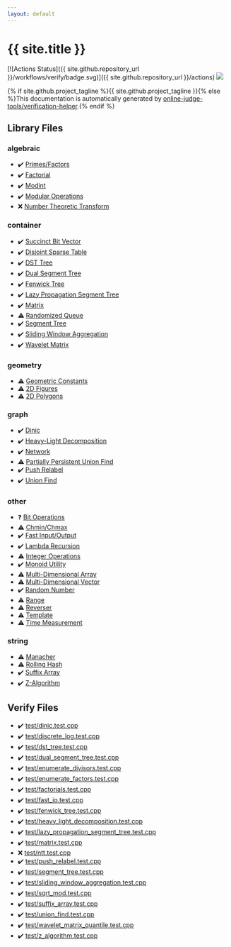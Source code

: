 ```yaml
---
layout: default
---
```


<!-- mathjax config similar to math.stackexchange -->
<script type="text/javascript" async
  src="https://cdnjs.cloudflare.com/ajax/libs/mathjax/2.7.5/MathJax.js?config=TeX-MML-AM_CHTML">
</script>
<script type="text/x-mathjax-config">
  MathJax.Hub.Config({
    TeX: { equationNumbers: { autoNumber: "AMS" }},
    tex2jax: {
      inlineMath: [ ['$','$'] ],
      processEscapes: true
    },
    "HTML-CSS": { matchFontHeight: false },
    displayAlign: "left",
    displayIndent: "2em"
  });
</script>

<script type="text/javascript" src="https://cdnjs.cloudflare.com/ajax/libs/jquery/3.4.1/jquery.min.js"></script>
<script src="https://cdn.jsdelivr.net/npm/jquery-balloon-js@1.1.2/jquery.balloon.min.js" integrity="sha256-ZEYs9VrgAeNuPvs15E39OsyOJaIkXEEt10fzxJ20+2I=" crossorigin="anonymous"></script>
<script type="text/javascript" src="assets/js/copy-button.js"></script>
<link rel="stylesheet" href="assets/css/copy-button.css" />


# {{ site.title }}

[![Actions Status]({{ site.github.repository_url }}/workflows/verify/badge.svg)]({{ site.github.repository_url }}/actions)
<a href="{{ site.github.repository_url }}"><img src="https://img.shields.io/github/last-commit/{{ site.github.owner_name }}/{{ site.github.repository_name }}" /></a>

{% if site.github.project_tagline %}{{ site.github.project_tagline }}{% else %}This documentation is automatically generated by <a href="https://github.com/online-judge-tools/verification-helper">online-judge-tools/verification-helper</a>.{% endif %}

## Library Files

<div id="c7f6ad568392380a8f4b4cecbaccb64c"></div>

### algebraic

* :heavy_check_mark: <a href="library/algebraic/fact_prime.cpp.html">Primes/Factors</a>
* :heavy_check_mark: <a href="library/algebraic/factorials.cpp.html">Factorial</a>
* :heavy_check_mark: <a href="library/algebraic/modular.cpp.html">Modint</a>
* :heavy_check_mark: <a href="library/algebraic/modular_operation.cpp.html">Modular Operations</a>
* :x: <a href="library/algebraic/ntt.cpp.html">Number Theoretic Transform</a>


<div id="5f0b6ebc4bea10285ba2b8a6ce78b863"></div>

### container

* :heavy_check_mark: <a href="library/container/bit_vector.cpp.html">Succinct Bit Vector</a>
* :heavy_check_mark: <a href="library/container/disjoint_sparse_table.cpp.html">Disjoint Sparse Table</a>
* :heavy_check_mark: <a href="library/container/dst_tree.cpp.html">DST Tree</a>
* :heavy_check_mark: <a href="library/container/dual_segment_tree.cpp.html">Dual Segment Tree</a>
* :heavy_check_mark: <a href="library/container/fenwick_tree.cpp.html">Fenwick Tree</a>
* :heavy_check_mark: <a href="library/container/lazy_propagation_segment_tree.cpp.html">Lazy Propagation Segment Tree</a>
* :heavy_check_mark: <a href="library/container/matrix.cpp.html">Matrix</a>
* :warning: <a href="library/container/randomized_queue.cpp.html">Randomized Queue</a>
* :heavy_check_mark: <a href="library/container/segment_tree.cpp.html">Segment Tree</a>
* :heavy_check_mark: <a href="library/container/sliding_window_aggregation.cpp.html">Sliding Window Aggregation</a>
* :heavy_check_mark: <a href="library/container/wavelet_matrix.cpp.html">Wavelet Matrix</a>


<div id="ed7daeb157cd9b31e53896ad3c771a26"></div>

### geometry

* :warning: <a href="library/geometry/constants.cpp.html">Geometric Constants</a>
* :warning: <a href="library/geometry/figures.cpp.html">2D Figures</a>
* :warning: <a href="library/geometry/polygon.cpp.html">2D Polygons</a>


<div id="f8b0b924ebd7046dbfa85a856e4682c8"></div>

### graph

* :heavy_check_mark: <a href="library/graph/dinic.cpp.html">Dinic</a>
* :heavy_check_mark: <a href="library/graph/heavy_light_decomposition.cpp.html">Heavy-Light Decomposition</a>
* :heavy_check_mark: <a href="library/graph/network.cpp.html">Network</a>
* :warning: <a href="library/graph/partially_persistent_union_find.cpp.html">Partially Persistent Union Find</a>
* :heavy_check_mark: <a href="library/graph/push_relabel.cpp.html">Push Relabel</a>
* :heavy_check_mark: <a href="library/graph/union_find.cpp.html">Union Find</a>


<div id="795f3202b17cb6bc3d4b771d8c6c9eaf"></div>

### other

* :question: <a href="library/other/bit_operation.cpp.html">Bit Operations</a>
* :warning: <a href="library/other/chmin_chmax.cpp.html">Chmin/Chmax</a>
* :heavy_check_mark: <a href="library/other/fast_io.cpp.html">Fast Input/Output</a>
* :heavy_check_mark: <a href="library/other/fix_point.cpp.html">Lambda Recursion</a>
* :warning: <a href="library/other/int_operation.cpp.html">Integer Operations</a>
* :heavy_check_mark: <a href="library/other/monoid.cpp.html">Monoid Utility</a>
* :warning: <a href="library/other/multi_array.cpp.html">Multi-Dimensional Array</a>
* :warning: <a href="library/other/multi_vec.cpp.html">Multi-Dimensional Vector</a>
* :heavy_check_mark: <a href="library/other/random_number.cpp.html">Random Number</a>
* :warning: <a href="library/other/range.cpp.html">Range</a>
* :warning: <a href="library/other/rev.cpp.html">Reverser</a>
* :warning: <a href="library/other/template.cpp.html">Template</a>
* :warning: <a href="library/other/time_measurement.cpp.html">Time Measurement</a>


<div id="b45cffe084dd3d20d928bee85e7b0f21"></div>

### string

* :warning: <a href="library/string/manacher.cpp.html">Manacher</a>
* :warning: <a href="library/string/rolling_hash.cpp.html">Rolling Hash</a>
* :heavy_check_mark: <a href="library/string/suffix_array.cpp.html">Suffix Array</a>
* :heavy_check_mark: <a href="library/string/z_algorithm.cpp.html">Z-Algorithm</a>


## Verify Files

* :heavy_check_mark: <a href="verify/test/dinic.test.cpp.html">test/dinic.test.cpp</a>
* :heavy_check_mark: <a href="verify/test/discrete_log.test.cpp.html">test/discrete_log.test.cpp</a>
* :heavy_check_mark: <a href="verify/test/dst_tree.test.cpp.html">test/dst_tree.test.cpp</a>
* :heavy_check_mark: <a href="verify/test/dual_segment_tree.test.cpp.html">test/dual_segment_tree.test.cpp</a>
* :heavy_check_mark: <a href="verify/test/enumerate_divisors.test.cpp.html">test/enumerate_divisors.test.cpp</a>
* :heavy_check_mark: <a href="verify/test/enumerate_factors.test.cpp.html">test/enumerate_factors.test.cpp</a>
* :heavy_check_mark: <a href="verify/test/factorials.test.cpp.html">test/factorials.test.cpp</a>
* :heavy_check_mark: <a href="verify/test/fast_io.test.cpp.html">test/fast_io.test.cpp</a>
* :heavy_check_mark: <a href="verify/test/fenwick_tree.test.cpp.html">test/fenwick_tree.test.cpp</a>
* :heavy_check_mark: <a href="verify/test/heavy_light_decomposition.test.cpp.html">test/heavy_light_decomposition.test.cpp</a>
* :heavy_check_mark: <a href="verify/test/lazy_propagation_segment_tree.test.cpp.html">test/lazy_propagation_segment_tree.test.cpp</a>
* :heavy_check_mark: <a href="verify/test/matrix.test.cpp.html">test/matrix.test.cpp</a>
* :x: <a href="verify/test/ntt.test.cpp.html">test/ntt.test.cpp</a>
* :heavy_check_mark: <a href="verify/test/push_relabel.test.cpp.html">test/push_relabel.test.cpp</a>
* :heavy_check_mark: <a href="verify/test/segment_tree.test.cpp.html">test/segment_tree.test.cpp</a>
* :heavy_check_mark: <a href="verify/test/sliding_window_aggregation.test.cpp.html">test/sliding_window_aggregation.test.cpp</a>
* :heavy_check_mark: <a href="verify/test/sqrt_mod.test.cpp.html">test/sqrt_mod.test.cpp</a>
* :heavy_check_mark: <a href="verify/test/suffix_array.test.cpp.html">test/suffix_array.test.cpp</a>
* :heavy_check_mark: <a href="verify/test/union_find.test.cpp.html">test/union_find.test.cpp</a>
* :heavy_check_mark: <a href="verify/test/wavelet_matrix_quantile.test.cpp.html">test/wavelet_matrix_quantile.test.cpp</a>
* :heavy_check_mark: <a href="verify/test/z_algorithm.test.cpp.html">test/z_algorithm.test.cpp</a>


